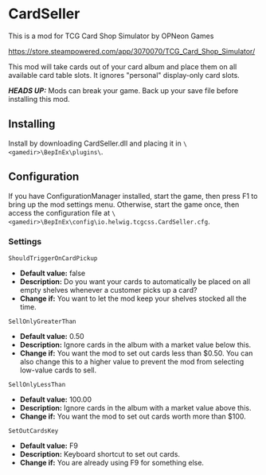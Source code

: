 # CardSeller

This is a mod for TCG Card Shop Simulator by OPNeon Games

https://store.steampowered.com/app/3070070/TCG_Card_Shop_Simulator/

This mod will take cards out of your card album and place them on all available card table slots. It ignores "personal" display-only card slots.

***HEADS UP:*** Mods can break your game. Back up your save file before installing this mod.


## Installing

Install by downloading CardSeller.dll and placing it in `\<gamedir>\BepInEx\plugins\`.

## Configuration

If you have ConfigurationManager installed, start the game, then press F1 to bring up the mod settings menu. Otherwise, start the game once, then access the configuration file at `\<gamedir>\BepInEx\config\io.helwig.tcgcss.CardSeller.cfg`.

### Settings
`ShouldTriggerOnCardPickup`
- **Default value:** false
- **Description:** Do you want your cards to automatically be placed on all empty shelves whenever a customer picks up a card?
- **Change if:** You want to let the mod keep your shelves stocked all the time.

`SellOnlyGreaterThan`
- **Default value:** 0.50
- **Description:** Ignore cards in the album with a market value below this.
- **Change if:** You want the mod to set out cards less than $0.50. You can also change this to a higher value to prevent the mod from selecting low-value cards to sell.

`SellOnlyLessThan`
- **Default value:** 100.00
- **Description:** Ignore cards in the album with a market value above this.
- **Change if:** You want the mod to set out cards worth more than $100.

`SetOutCardsKey`
- **Default value:** F9
- **Description:** Keyboard shortcut to set out cards.
- **Change if:** You are already using F9 for something else.